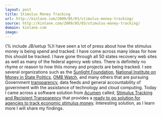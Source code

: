 ```yaml
---
layout: post
title: Stimulus Money Tracking
url: http://kinlane.com/2009/05/03/stimulus-money-tracking/
source: http://kinlane.com/2009/05/03/stimulus-money-tracking/
domain: kinlane.com
image: 
---
```

{% include JB/setup %}I have seen a lot of press about how the stimulus money is being spend and tracked. I have come across many ideas for how this should be tracked. I have gone through all 50 states recovery web sites as well as many of the federal agency web sites. There is definitely no rhyme or reason to how thiis money and projects are being tracked. I see several organizations such as the <a href="http://www.sunlightfoundation.com">Sunlight Foundation</a>, <a href="http://www.followthemoney.org/">National Institute on Money in State Politics</a>, <a href="http://www.ombwatch.org/">OMB Watch</a>, and many others that are pursuing Government <a class="zem_slink" title="Transparency (behavior)" rel="wikipedia" href="http://en.wikipedia.org/wiki/Transparency_%28behavior%29">transparency</a>, data feeds and general accountability of government with the assistance of technology and cloud computing. Today I came across a software solution from <a href="http://www.acumensolutions.com">Acumen</a> called, <a href="http://www.acumensolutions.com/START.asp">Stimulus Tracking and Recipient Transparency</a> that provides a <a href="http://www.acumensolutions.com/START.asp">ready to go solution for agencies to track economic stimulus money</a>. Interesting solution, as I learn more I will share my findings.
